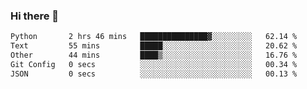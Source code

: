 ### Hi there 👋

<!--START_SECTION:waka-->

```txt
Python       2 hrs 46 mins   ███████████████▓░░░░░░░░░   62.14 %
Text         55 mins         █████░░░░░░░░░░░░░░░░░░░░   20.62 %
Other        44 mins         ████▒░░░░░░░░░░░░░░░░░░░░   16.76 %
Git Config   0 secs          ░░░░░░░░░░░░░░░░░░░░░░░░░   00.34 %
JSON         0 secs          ░░░░░░░░░░░░░░░░░░░░░░░░░   00.13 %
```

<!--END_SECTION:waka-->
